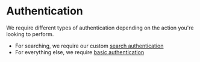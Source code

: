 # Authentication

We require different types of authentication depending on the action you're looking to perform.

* For searching, we require our custom [search authentication](#authentication_search)
* For everything else, we require [basic authentication](#authentication_basic)